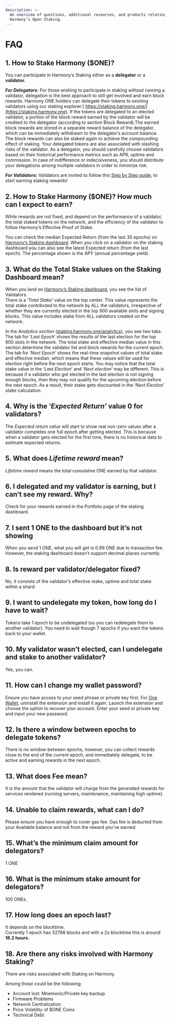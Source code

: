 ```yaml
---
description: >-
  An overview of questions, additional resources, and products relating to
  Harmony’s Open Staking.
---
```


# FAQ

## **1.** **How to Stake Harmony ($ONE)?**

You can participate in Harmony’s Staking either as a **delegator** or a **validator.**

_**For Delegators:**_ For those wishing to participate in staking without running a validator, delegation is the best approach to still get involved and earn block rewards. Harmony ONE holders can delegate their tokens to existing validators using our staking explorer:[ https://staking.harmony.one/](https://staking.harmony.one). If the tokens are delegated to an elected validator, a portion of the block reward earned by the validator will be credited to the delegator (according to section Block Reward).The earned block rewards are stored in a separate reward balance of the delegator, which can be immediately withdrawn to the delegator’s account balance. The block rewards can also be staked again to achieve the compounding effect of staking. Your delegated tokens are also associated with slashing risks of the validator. As a delegator, you should carefully choose validators based on their historical performance metrics such as APR, uptime and commission. In case of indifference or indecisiveness, you should distribute your delegations among multiple validators in order to minimize risk.

_**For Validators:**_ Validators are invited to follow this [Step by Step guide](../../validators/), to start earning staking rewards!

## **2. How to Stake Harmony ($ONE)? How much can I expect to earn?**

While rewards are not fixed, and depend on the performance of a validator, the total staked tokens on the network, and the efficiency of the validator to follow Harmony’s Effective Proof of Stake.

You can check the median Expected Return (from the last 30 epochs) on [Harmony’s Staking dashboard](http://staking.harmony.one). When you click on a validator on the staking dashboard you can also see the latest Expected return (from the last epoch). The percentage shown is the APY (annual percentage yield).

## **3. What do the Total Stake values on the Staking Dashboard mean?**

When you land on [Harmony’s Staking dashboard](http://staking.harmony.one), you see the list of Validators.\
There is a ‘_Total Stake_’ value on the top center. This value represents the total stake contributed to the network by ALL the validators, irrespective of whether they are currently elected in the top 900 available slots and signing blocks. This value includes stake from ALL validators created on the network.

In the _Analytics section_ ([staking.harmony.one/analytics](https://staking.harmony.one/analytics)), you see two tabs. The tab for ‘_Last Epoch_’ shows the results of the last election for the top 900 slots in the network. The total stake and effective median value in this section determine the validator list and block rewards for the current epoch. The tab for ‘_Next Epoch_’ shows the real-time snapshot values of total stake and effective median, which means that these values will be used for election right before the next epoch starts. You may notice that the total stake value in the _‘Last Election_’ and ‘_Next election_’ may be different. This is because if a validator who got elected in the last election is not signing enough blocks, then they may not qualify for the upcoming election before the next epoch. As a result, their stake gets discounted in the ‘_Next Election_’ stake calculation.

## **4. Why is the ‘**_**Expected Return’**_ **value 0 for validators?**

The _Expected return value_ will start to show real non-zero values after a validator completes one full epoch after getting elected. This is because when a validator gets elected for the first time, there is no historical data to estimate expected returns.

## **5. What does** _**Lifetime reward**_ **mean?**

_Lifetime reward_ means the total cumulative ONE earned by that validator.

## **6. I delegated and my validator is earning, but I can’t see my reward. Why?**

Check for your rewards earned in the Portfolio page of the staking dashboard.

## **7. I sent 1 ONE to the dashboard but it’s not showing**

When you send 1 ONE, what you will get is 0.99 ONE due to transaction fee. However, the staking dashboard doesn’t support decimal places currently.

## **8. Is reward per validator/delegator fixed?**

No, it consists of the validator’s effective stake, uptime and total stake within a shard.

## **9. I want to undelegate my token, how long do I have to wait?**

Tokens take 1 epoch to be undelegated (so you can redelegate them to another validator). You need to wait though 7 epochs if you want the tokens back to your wallet.

## **10. My validator wasn’t elected, can I undelegate and stake to another validator?**

Yes, you can.

## **11. How can I change my wallet password?**

Ensure you have access to your seed phrase or private key first. For [One Wallet](../../wallets/browser-extensions-wallets/one-wallet.md), uninstall the extension and install it again. Launch the extension and choose the option to recover your account. Enter your seed or private key and input your new password.

## **12. Is there a window between epochs to delegate tokens?**

There is no window between epochs, however, you can collect rewards close to the end of the current epoch, and immediately delegate, to be active and earning rewards in the next epoch.

## **13. What does Fee mean?**

It is the amount that the validator will charge from the generated rewards for services rendered (running servers, maintenance, maintaining high uptime).

## **14. Unable to claim rewards, what can I do?**

Please ensure you have enough to cover gas fee. Gas fee is deducted from your Available balance and not from the reward you’ve earned.

## **15. What’s the minimum claim amount for delegators?**

1 ONE

## **16. What is the minimum stake amount for delegators?**

100 ONEs.

## **17. How long does an epoch last?**

It depends on the blocktime.\
Currently 1 epoch has 32768 blocks and with a 2s blocktime this is around **18.2 hours.**

## **18. Are there any risks involved with Harmony Staking?**

There are risks associated with Staking on Harmony.

Among those could be the following:

* Account lost: Mnemonic/Private key backup
* Firmware Problems
* Network Centralization
* Price Volatility of $ONE Coins
* Technical Debt
